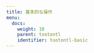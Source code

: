 ```yaml
---
title: 基本的な操作
menu:
  docs:
    weight: 10
    parent: tootontl
    identifier: tootontl-basic
---
```

